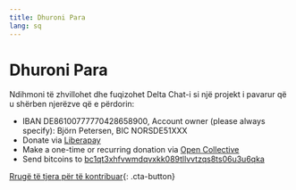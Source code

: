 ```yaml
---
title: Dhuroni Para
lang: sq
---
```


# Dhuroni Para

Ndihmoni të zhvillohet dhe fuqizohet Delta Chat-i si një projekt i pavarur që u shërben njerëzve që e përdorin:

- IBAN DE86100777770428658900, Account owner (please always specify): Björn Petersen, BIC NORSDE51XXX
- Donate via [Liberapay](https://liberapay.com/delta.chat/)
- Make a one-time or recurring donation via [Open Collective](https://opencollective.com/delta-chat/donate)
- Send bitcoins to [bc1qt3xhfvwmdqvxkk089tllvvtzqs8ts06u3u6qka](bitcoin:bc1qt3xhfvwmdqvxkk089tllvvtzqs8ts06u3u6qka)

[Rrugë të tjera për të kontribuar](contribute){: .cta-button}
